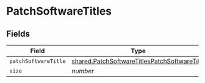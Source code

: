 # PatchSoftwareTitles


## Fields

| Field                                                                                                        | Type                                                                                                         | Required                                                                                                     | Description                                                                                                  | Example                                                                                                      |
| ------------------------------------------------------------------------------------------------------------ | ------------------------------------------------------------------------------------------------------------ | ------------------------------------------------------------------------------------------------------------ | ------------------------------------------------------------------------------------------------------------ | ------------------------------------------------------------------------------------------------------------ |
| `patchSoftwareTitle`                                                                                         | [shared.PatchSoftwareTitlesPatchSoftwareTitle](../../models/shared/patchsoftwaretitlespatchsoftwaretitle.md) | :heavy_minus_sign:                                                                                           | N/A                                                                                                          |                                                                                                              |
| `size`                                                                                                       | *number*                                                                                                     | :heavy_minus_sign:                                                                                           | N/A                                                                                                          | 1                                                                                                            |